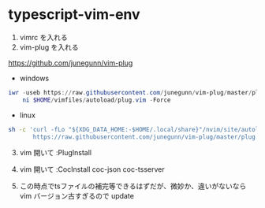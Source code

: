 ﻿# typescript-vim-env

1. vimrc を入れる
2. vim-plug を入れる

https://github.com/junegunn/vim-plug

- windows
```powershell
iwr -useb https://raw.githubusercontent.com/junegunn/vim-plug/master/plug.vim |`
    ni $HOME/vimfiles/autoload/plug.vim -Force
```

- linux
```bash
sh -c 'curl -fLo "${XDG_DATA_HOME:-$HOME/.local/share}"/nvim/site/autoload/plug.vim --create-dirs \
       https://raw.githubusercontent.com/junegunn/vim-plug/master/plug.vim'
```

3. vim 開いて :PlugInstall

4. vim 開いて :CocInstall coc-json coc-tsserver

5. この時点でtsファイルの補完等できるはずだが、微妙か、違いがないなら vim バージョン古すぎるので update
